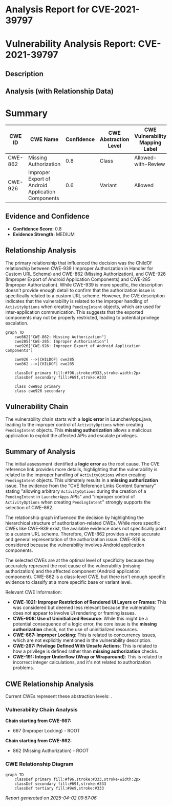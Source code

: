# Analysis Report for CVE-2021-39797

# Vulnerability Analysis Report: CVE-2021-39797

## Description



## Analysis (with Relationship Data)

# Summary
| CWE ID | CWE Name | Confidence | CWE Abstraction Level | CWE Vulnerability Mapping Label | CWE-Vulnerability Mapping Notes |
|---|---|---|---|---|---|
| CWE-862 | Missing Authorization | 0.8 | Class | Allowed-with-Review | Primary CWE |
| CWE-926 | Improper Export of Android Application Components | 0.6 | Variant | Allowed | Secondary Candidate |

## Evidence and Confidence

*   **Confidence Score:** 0.8
*   **Evidence Strength:** MEDIUM

## Relationship Analysis
The primary relationship that influenced the decision was the ChildOf relationship between CWE-939 (Improper Authorization in Handler for Custom URL Scheme) and CWE-862 (Missing Authorization), and CWE-926 (Improper Export of Android Application Components) and CWE-285 (Improper Authorization). While CWE-939 is more specific, the description doesn't provide enough detail to confirm that the authorization issue is specifically related to a custom URL scheme. However, the CVE description indicates that the vulnerability is related to the improper handling of `ActivityOptions` when creating `PendingIntent` objects, which are used for inter-application communication. This suggests that the exported components may not be properly restricted, leading to potential privilege escalation.

```mermaid
graph TD
    cwe862["CWE-862: Missing Authorization"]
    cwe285["CWE-285: Improper Authorization"]
    cwe926["CWE-926: Improper Export of Android Application Components"]
    
    cwe926 -->|CHILDOF| cwe285
    cwe862 -->|CHILDOF| cwe285
    
    classDef primary fill:#f96,stroke:#333,stroke-width:2px
    classDef secondary fill:#69f,stroke:#333
    
    class cwe862 primary
    class cwe926 secondary
```

## Vulnerability Chain
The vulnerability chain starts with a **logic error** in LauncherApps.java, leading to the improper control of `ActivityOptions` when creating `PendingIntent` objects. This **missing authorization** allows a malicious application to exploit the affected APIs and escalate privileges.

## Summary of Analysis
The initial assessment identified a **logic error** as the root cause. The CVE reference link provides more details, highlighting that the vulnerability is related to the improper handling of `ActivityOptions` when creating `PendingIntent` objects. This ultimately results in a **missing authorization** issue. The evidence from the "CVE Reference Links Content Summary" stating "allowing arbitrary `ActivityOptions` during the creation of a `PendingIntent` in `LauncherApps` APIs" and "improper control of `ActivityOptions` when creating `PendingIntent`" strongly supports the selection of CWE-862.

The relationship graph influenced the decision by highlighting the hierarchical structure of authorization-related CWEs. While more specific CWEs like CWE-939 exist, the available evidence does not specifically point to a custom URL scheme. Therefore, CWE-862 provides a more accurate and general representation of the authorization issue. CWE-926 is considered because the vulnerability involves Android application components.

The selected CWEs are at the optimal level of specificity because they accurately represent the root cause of the vulnerability (missing authorization) and the affected component (Android application component). CWE-862 is a class-level CWE, but there isn't enough specific evidence to classify at a more specific base or variant level.

Relevant CWE Information:

*   **CWE-1021: Improper Restriction of Rendered UI Layers or Frames**: This was considered but deemed less relevant because the vulnerability does not appear to involve UI rendering or framing issues.
*   **CWE-908: Use of Uninitialized Resource**: While this might be a potential consequence of a logic error, the core issue is the **missing authorization** check, not the use of uninitialized resources.
*   **CWE-667: Improper Locking**: This is related to concurrency issues, which are not explicitly mentioned in the vulnerability description.
*   **CWE-267: Privilege Defined With Unsafe Actions**: This is related to how a privilege is defined rather than **missing authorization** checks.
*   **CWE-191: Integer Underflow (Wrap or Wraparound)**: This is related to incorrect integer calculations, and it's not related to authorization problems.


## CWE Relationship Analysis

Current CWEs represent these abstraction levels: .


### Vulnerability Chain Analysis

**Chain starting from CWE-667:**
- 667 (Improper Locking) - ROOT


**Chain starting from CWE-862:**
- 862 (Missing Authorization) - ROOT



### CWE Relationship Diagram

```mermaid
graph TD
    classDef primary fill:#f96,stroke:#333,stroke-width:2px
    classDef secondary fill:#69f,stroke:#333
    classDef tertiary fill:#9e9,stroke:#333
```



*Report generated on 2025-04-02 09:57:06*
